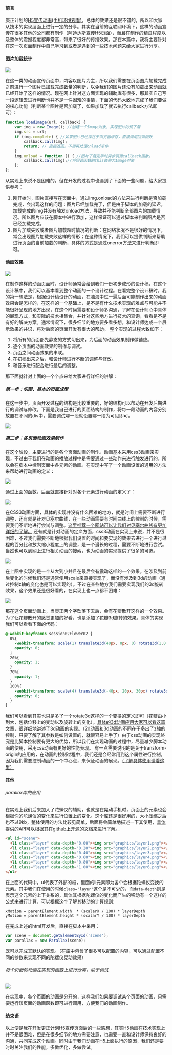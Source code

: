 #### 前言
庚正计划的[H5宣传动画(手机环境观看)](http://market.m.showjoy.com/activity/ctopic/39978.html)，总体的效果还是很不错的，所以和大家从技术的实现层面上进行一定的分享。其实在当前的互联网环境下，这样的动画宣传在很多其他的公司都有制作（[阿迪达斯宣传H5页面](http://drose6.adidasevent.com/?from=singlemessage&isappinstalled=0)），而且在制作的精良程度以及整体的震撼程度都非常高，带来了很好的传播效果。那在本篇中，我将主要针对在这一次页面制作中自己学习到或者是遇到的一些技术问题来给大家进行分享。
#### 图片加载统计

![](http://cdn1.showjoy.com/images/37/377b0d7bd98f4f03a6974932a34e5e4b.png)

在这一类的动画宣传页面中，内容以图片为主，所以我们需要在页面图片加载完成之前进行一个图片已加载完成数量的判断，以免我们的图片还没有加载出来动画就已经开始了这样的情况。现在网上针对这方面实现的辅助库有很多，那其实自己写一段逻辑去进行判断也并不是一件困难的事情，下面的代码大致地完成了我们要做的核心功能（判断某个图片是否加载了，如果加载了就去执行callback方法即可）：
```javascript
function loadImage(url, callback) {
	var img = new Image(); //创建一个Image对象，实现图片的预下载
	img.src = url;
	if (img.complete) { //如果图片已经存在于浏览器缓存，直接调用回调函数
		callback.call(img);
		return; // 直接返回，不用再处理onload事件
	}
	img.onload = function () { //图片下载完毕时异步调用callback函数。
		callback.call(img);//将回调函数的this替换为Image对象
	};
};
```
从实现上来说不是困难的，但在开发的过程中也遇到了下面的一些问题，给大家提供参考：
1. 刚开始时，图片直接写在页面中，通过img.onload的方法来进行判断是否加载完成，会出现这样的问题：图片已经加载完了，但是由于脚本的加载的延迟，加载完成的img并没有触发onload方法，导致并不能判断全部图片的加载情况。所以图片应该在脚本中进行添加，这样保证可以通过脚本来判断图片是否已经加载完成。
2. 图片加载失败或者图片加载超时情况的判断：在网络状况不是很好的情况下，常会出现图片加载失败这样的情形；在这种情况下，我们可以提供判断来帮助进行页面的当前加载的判断，具体的方式是通过onerror方法来进行判断即可。

#### 动画效果

![](http://cdn1.showjoy.com/images/3d/3dc27d8bfaf549869912bfdad8c843c6.jpg)

在制作这样的动画页面时，设计师通常会给到我们一份初步成形的设计稿，在这个设计稿中，我们可以基本看到整个动画的一个设计过程。在看完整个设计稿时，我的第一想法是，根据设计稿设计的动画，在脑海中过一遍后面可能制作出来的动画效果会是怎样的，在这样的一个基础上，是不是有什么技术实现的难点与可能并不能很好呈现的地方出现，在这个时候需要和设计师多沟通，了解在设计师心中具体的展现方式，和实际的技术相集合，并针对这些地方进行技术的查询，看看是不是有好的解决方案。通常情况下，很多细节的地方要多看多想，和设计师达成一个展示效果的共识，将对后面的页面开发有很大的帮助。
整个实现的过程大致如下：
1. 将所有的页面都先静态的方式切出来，为后面的动画效果制作做铺垫。
2. 逐个页面的动画效果的制作与调试。
3. 页面之间动画效果的串联。
4. 在初稿出来之后，和设计师进行不断的调整与修改。
5. 和音乐进行配合进行最后的调整。

那下面就针对上面的一个个点来给大家进行详细的讲解：
##### 第一步：切图、基本的页面成型
在这一步中，页面开发过程的结构是比较重要的，好的结构可以帮助在开发后期进行的调试与修改。下面是我自己进行的页面结构的制作，将每一段动画的内容分别放置在不同的div中，需要调试哪一段就设置哪一段为可见即可。

![](http://cdn1.showjoy.com/images/21/21b95c1195b346b3998e5da2e9cda97d.png)

##### 第二步：各页面动画效果制作
在这个阶段，主要进行的是各个页面动画的制作。动画基本采用css3动画来实现，不过由于我们在动画的播放过程中是需要通过一些动作来进行触发进行的，所以会在脚本中控制页面中各元素的动画。在实现中写了一个动画设置的通用的方法来帮助进行动画的定义：

![](http://cdn1.showjoy.com/images/27/2728e9f49ae04e738270113e15847bff.png)

通过上面的函数，后面就直接针对对各个元素进行动画的定义了：

![](http://cdn1.showjoy.com/images/cd/cd2bc43e332742c6bc6248b26612dbbd.png)

在CSS3动画方面，具体的实现并没有什么困难的地方，就是时间上需要不断进行调整，还有就是针对贝塞尔曲线，在一些动画需要有时间曲线上的控制的时候，需要我们不断地进行尝试与调整。[这里推荐一个网站可以让我们对贝塞尔曲线有更加详细的了解。](http://www.xuanfengge.com/easeing/easeing/#)
还有就是针对动画的定义方面，css3动画在实现上来说，并不是很困难，不过我们需要不断地根据我们设置的时间和要实现的效果去进行一个进行过程的百分比和放大缩小程度上的调整，是一个漫长的过程，需要不断地进行尝试。当然也可以到网上进行相关动画的搜索，也为动画的实现提供了很多的可选。

![](http://cdn1.showjoy.com/images/b2/b2587160b4e242018ad5a9f01cc2a8f6.png)

在上图中实现的是一个从大到小并且在最后会有震动这样的一个效果。在涉及到前后变化的时候我们还是通常使用scale来直接实现了，而没有涉及到3d的动画（通过控制z轴的变化也是可以实现的）。不过在某些地方我们需要实现我们的3d旋转效果，这个效果还是很好看的，在实现上也一点都不困难：

![](http://cdn1.showjoy.com/images/54/54dd150916834d1e8859e99162993cca.png)

那在这个页面动画上，当庚正两个字坠落下去后，会有花瓣散开这样的一个效果。为了让花瓣散开的感觉更加的好看，也是添加了花瓣3d旋转的效果。具体的实现我们可以看看下面的代码：
```CSS
@-webkit-keyframes session02Flower02 {
  0%{
    -webkit-transform: scale(1) translate3d(40px, 0px, 0) rotate3d(1,0,1,210deg);
    opacity: 0;
  }
  20%{
    opacity: 1;
  }
  70%{
    opacity: 1;
  }
  100%{
    -webkit-transform: scale(4) translate3d(-40px, 20px, 30px) rotate3d(1,1,0,100deg);
    opacity: 0;
  }
}
```
我们可以看到其实也只是多了一个rotate3d这样的一个变换的定义即可（花瓣由小到大，包括位移上的变动以及旋转上的变化）。[具体的3d动画应用大家可以看这篇文章，很详细地讲述了3d动画的实现](http://www.w3cplus.com/css3/css3-3d-transform.html)。（2d动画和3d动画的不同在于多出了z轴的控制，只要了解了其参数是如何设置的，就很容易上手了）由于css动画的实现终究是比脚本控制要有更大的优势，所以我们在实现动画的过程中，尽量减少脚本动画的使用，采用css动画有更好的性能表现。
有一点需要说明的是关于transform-origin的应用的，在动画的控制过程中，我们还是会经常用到这个属性进行控制，因为我们需要控制动画的一个中心点，来保证动画的展现。[（了解具体使用请看这里）](http://www.w3cplus.com/css3/transform-origin.html)
#### 其他
###### parallax库的应用
在实现上我们后来加入了陀螺仪的辅助，也就是在晃动手机时，页面上的元素也会根据你的陀螺仪的变化来进行位置上的变化。这个库还是很好用的，大小压缩之后也不过9kb，整体使用的方法比较见简单，后面将会简单地描述一下其使用，[具体提供的API可以根据其在github上开源的文档来进行了解。](https://github.com/wagerfield/parallax)
```html
<ul id="scene">
  <li class="layer" data-depth="0.00"><img src="graphics/layer1.png"></li>
  <li class="layer" data-depth="0.20"><img src="graphics/layer2.png"></li>
  <li class="layer" data-depth="0.40"><img src="graphics/layer3.png"></li>
  <li class="layer" data-depth="0.60"><img src="graphics/layer4.png"></li>
  <li class="layer" data-depth="0.80"><img src="graphics/layer5.png"></li>
  <li class="layer" data-depth="1.00"><img src="graphics/layer6.png"></li>
</ul>
```
在上面的代码中，ul代表了外部的框，里面的li元素即为各个会根据陀螺仪变换的元素。其中我们在使用的时候```class="layer"```这个是不可少的，而```data-depth```则是表示这个元素的上下关系的，具体其根据陀螺仪的变化而产生的移动有一个这样的公式来进行计算，可以根据这个了解其移动的计算规则:
```
xMotion = parentElement.width  * (scalarX / 100) * layerDepth
yMotion = parentElement.height * (scalarY / 100) * layerDepth
```
在完成上述的html开发后，直接在脚本中采用：
```javascript
var scene = document.getElementById('scene');
var parallax = new Parallax(scene);
```
既可以完成其默认的实现。（在库中包含了很多可以配置的内容，可以通过配置不同的参数来实现不同的陀螺仪晃动效果）

###### 每个页面的动画在实现的函数上进行分离，助于调试

![](http://cdn1.showjoy.com/images/c2/c24c34a7f1524528bc9316b576ee23c7.png)

在实现中，各个页面的动画是分开的，这样我们如果要调试某个页面的动画，只需要运行该页面的动画函数即可进行调用，方便我们的动画制作。

#### 结束语
以上便是我在开发更正计划H5宣传页面后的一些感想，其实H5动画在技术实现上并不是很困难，但是在很多细节的地方需要注意，也需要一直和设计师保持良好的沟通，共同完成这个动画。同时由于我们动画在H5上面执行的原因，我们还是要时时关注我们的性能，多做优化，多做尝试。